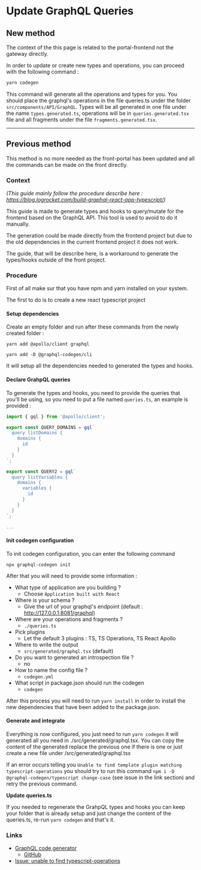 # Update GraphQL Queries

## New method

The context of the this page is related to the portal-frontend not the gateway directly.

In order to update or create new types and operations, you can proceed with the following command :

```bash
yarn codegen
```

This command will generate all the operations and types for you. You should place the graphql's operations in the file queries.ts under the folder `src/components/API/GraphQL`. Types will be all generated in one file under the name `types.generated.ts`, operations will be in `queries.generated.tsx` file and all fragments under the file `fragments.generated.tsx`.

***

## Previous method

This method is no more needed as the front-portal has been updated and all the commands can be made on the front directly.

### Context

_(This guide mainly follow the procedure describe here : https://blog.logrocket.com/build-graphql-react-app-typescript/)_

This guide is made to generate types and hooks to query/mutate for the frontend based on the GraphQL API. This tool is used to avoid to do it manually.

The generation could be made directly from the frontend project but due to the old dependencies in the current frontend project it does not work.

The guide, that will be describe here, is a workaround to generate the types/hooks outside of the front project.

### Procedure

First of all make sur that you have npm and yarn installed on your system.

The first to do is to create a new react typescript project

#### Setup dependencies

Create an empty folder and run after these commands from the newly created folder :

`yarn add @apollo/client graphql`

`yarn add -D @graphql-codegen/cli`

It will setup all the dependencies needed to generated the types and hooks.

#### Declare GrahpQL queries

To generate the types and hooks, you need to provide the queries that you'll be using, so you need to put a file named `queries.ts`, an example is provided :

```ts
import { gql } from '@apollo/client';

export const QUERY_DOMAINS = gql`
  query listDomains {
    domains {
      id
    }
  }
`;

export const QUERY2 = gql`
  query listVariables {
    domains {
      variables {
        id
      }
    }
  }
`;

...
```

#### Init codegen configuration

To init codegen configuration, you can enter the following command

`npx graphql-codegen init`

After that you will need to provide some information :

* What type of application are you building ?
  * Choose `Application built with React`
* Where is your schema ?
  * Give the url of your graphql's endpoint (default : http://127.0.0.1:8081/graphql)
* Where are your operations and fragments ?
  * `./queries.ts`
* Pick plugins
  * Let the default 3 plugins : TS, TS Operations, TS React Apollo
* Where to write the output
  * `src/generated/graphql.tsx` (default)
* Do you want to generated an introspection file ?
  * no
* How to name the config file ?
  * `codegen.yml`
* What script in package.json should run the codegen
  * `codegen`

After this process you will need to run `yarn install` in order to install the new dependencies that have been added to the package.json.

#### Generate and integrate

Everything is now configured, you just need to run `yarn codegen` it will generated all you need in ./src/generated/graphql.tsx. You can copy the content of the generated replace the previous one if there is one or just create a new file under /src/generated/graphql.tsx

If an error occurs telling you `Unable to find template plugin matching typescript-operations` you should try to run this command `npm i -D @graphql-codegen/typescript change-case` (see issue in the link section) and retry the previous command.

**Update queries.ts**

If you needed to regenerate the GrahpQL types and hooks you can keep your folder that is already setup and just change the content of the queries.ts, re-run `yarn codegen` and that's it.

### Links

* [GraphQL code generator](https://www.graphql-code-generator.com)
  * [GitHub](https://github.com/dotansimha/graphql-code-generator)
* [Issue: unable to find typescript-operations](https://github.com/dotansimha/graphql-code-generator/issues/2043)
